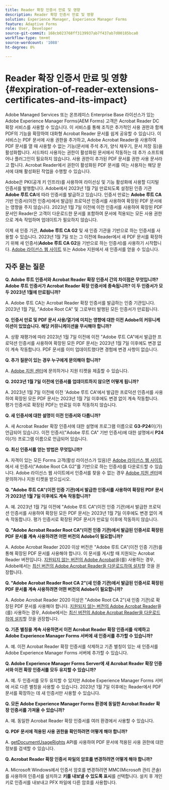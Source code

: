 ```yaml
---
title: Reader 확장 인증서 만료 및 영향
description: Reader 확장 인증서 만료 및 영향
solution: Experience Manager, Experience Manager Forms
feature: Adaptive Forms
role: User, Developer
source-git-commit: 168cb023768ff3139937ab7f437ab7d00185bca0
workflow-type: tm+mt
source-wordcount: '1088'
ht-degree: 0%

---
```



# Reader 확장 인증서 만료 및 영향 {#expiration-of-reader-extensions-certificates-and-its-impact}

Adobe Managed Services 또는 온프레미스 Enterprise Base 라이선스가 있는 Adobe Experience Manager Forms(AEM Forms) 고객은 Acrobat Reader DC 확장 서비스를 사용할 수 있습니다. 이 서비스를 통해 조직은 추가적인 사용 권한과 함께 PDF의 기능을 확장하여 대화형 Acrobat Reader 문서를 쉽게 공유할 수 있습니다. 이 서비스는 PDF 문서에 사용 권한을 추가하고, Adobe Acrobat Reader을 사용하여 PDF 문서를 열 때 사용할 수 없는 기능(문서에 주석 추가, 양식 채우기, 문서 저장 등)을 활성화합니다. 서드파티 사용자는 권한이 활성화된 문서에서 작동하는 데 추가 소프트웨어나 플러그인이 필요하지 않습니다. 사용 권한이 추가된 PDF 문서를 권한 사용 문서라고 합니다. Acrobat Reader에서 권한이 활성화된 PDF 문서를 여는 사용자는 해당 문서에 대해 활성화된 작업을 수행할 수 있습니다.

Adobe은 PKI(공개 키 인프라)를 사용하여 라이선싱 및 기능 활성화에 사용할 디지털 인증서를 발행합니다. Adobe에서 2023년 1월 7일 만료되도록 설정된 인증 기관 **Adobe 루트 CA**&#x200B;에 따라 인증서를 발급하고 있습니다. 인증서 만료는 **Adobe 루트 CA** 기반 인증서(이전 인증서)에서 발급된 프로덕션 인증서를 사용하여 확장된 PDF 문서에는 영향을 주지 않습니다. 2023년 1월 7일 이전에 이전 인증서를 사용하여 확장된 PDF 문서인 Reader은 고객이 다운로드한 문서를 포함하여 문서에 적용되는 모든 사용 권한으로 계속 작업하며 업데이트가 필요하지 않습니다.

이제 새 인증 기관, **Adobe 루트 CA G2** 및 새 인증 기관을 기반으로 하는 인증서를 사용할 수 있습니다. 2023년 1월 7일 또는 그 이전에 Reader에서 새 PDF 문서를 확장하기 위해 새 인증서(**Adobe 루트 CA G2**&#x200B;을 기반으로 하는 인증서)를 사용하기 시작합니다.  [Adobe 라이선스 웹 사이트](https://licensing.adobe.com/) 또는 Adobe 지원에서 새 인증서를 얻을 수 있습니다.

## 자주 묻는 질문

**Q. Adobe 루트 인증서와 Acrobat Reader 확장 인증서 간의 차이점은 무엇입니까? Adobe 루트 인증서가 Acrobat Reader 확장 인증서에 종속됩니까? 이 두 인증서가 모두 2023년 1월에 만료됩니까?**

A. Adobe 루트 CA는 Acrobat Reader 확장 인증서를 발급하는 인증 기관입니다. 2023년 1월 7일, &quot;Adobe Root CA&quot; 및 그로부터 발행된 모든 인증서가 만료됩니다.

**Q. 인증서 만료 및 PDF 문서 사용/열기에 미치는 영향에 대한 이전 Adobe의 커뮤니케이션이 있었습니다. 해당 커뮤니케이션을 무시해야 합니까?**

A. 상황 재평가에 따라 2023년 1월 7일 이전에 이전 &quot;Adobe 루트 CA&quot;에서 발급한 프로덕션 인증서를 사용하여 확장된 모든 PDF 문서는 2023년 1월 7일 이후에도 변경 없이 계속 작동합니다. PDF 문서를 이미 업데이트했다면 경험에 변경 사항이 없습니다.

**Q. 추가 질문이 있는 경우 누구에게 문의해야 합니까?**

A. [Adobe 지원 센터](https://experienceleague.adobe.com/?support-solution=Experience+Manager#support)에 문의하거나 지원 티켓을 제출할 수 있습니다.

**Q. 2023년 1월 7일 이전에 인증서를 업데이트하지 않으면 어떻게 됩니까?**

A. 2023년 1월 7일 이전에 이전 &#39;Adobe 루트 CA&#39;에서 발급한 프로덕션 인증서를 사용하여 확장된 모든 PDF 문서는 2023년 1월 7일 이후에도 변경 없이 계속 작동합니다. 평가 인증서로 확장된 PDF는 만료일 이후 작동하지 않습니다.

**Q. 새 인증서에 대한 설명이 이전 인증서와 다릅니까?**

A. 새 Acrobat Reader 확장 인증서에 대한 설명에 프로그램 이름으로 **G3-P24**&#x200B;이(가) 언급되어 있습니다. 이전 인증서(&quot;Adobe 루트 CA&quot; 기반 인증서)에 대한 설명에서 **P24**&#x200B;이(가) 프로그램 이름으로 언급되어 있습니다.

**Q. 최신 인증서를 얻는 방법은 무엇입니까?**

A. 자격이 있는 모든 Forms 고객(활성 라이선스가 있음)은 [Adobe 라이선스 웹 사이트](https://licensing.adobe.com/)에서 새 인증서(&quot;Adobe Root CA G2&quot;를 기반으로 하는 인증서)를 다운로드할 수 있습니다. Adobe 라이선스 웹 사이트에서 인증서를 찾을 수 없는 경우 [Adobe 지원 센터](https://experienceleague.adobe.com/?support-solution=Experience+Manager&amp;lang=en#support)에 문의하거나 지원 티켓을 받으십시오.

**Q. &quot;Adobe 루트 CA&quot;(이전 인증 기관)에서 발급한 인증서를 사용하여 확장된 PDF 문서가 2023년 1월 7일 이후에도 계속 작동합니까?**

A. 예. 2023년 1월 7일 이전에 &quot;Adobe 루트 CA&quot;(이전 인증 기관)에서 발급한 프로덕션 인증서를 사용하여 확장된 모든 PDF 문서는 2023년 1월 7일 이후에도 변경 없이 계속 작동합니다. 평가 인증서로 확장된 PDF 문서가 만료일 이후에 작동하지 않습니다.

**Q. &quot;Adobe Acrobat Reader Root CA&quot;(이전 인증 기관)에서 발급된 인증서로 확장된 PDF 문서를 계속 사용하려면 어떤 버전의 Adobe이 필요합니까?**

A. Adobe Acrobat Reader 2020 이상 버전은 &quot;Adobe 루트 CA&quot;(이전 인증 기관)를 통해 확장된 PDF 문서를 사용해야 합니다. 이 문서를 게시할 때 지원되는 Acrobat Reader 버전입니다. [지원되지 않는 버전의 Adobe Acrobat](https://helpx.adobe.com/kr/support/programs/eol-matrix.html)을(를) 사용하는 경우, Adobe에서는 [최신 버전의 Adobe Acrobat Reader을 다운로드하여 설치](https://get.adobe.com/reader/)할 것을 권장합니다.

**Q. &quot;Adobe Acrobat Reader Root CA 2&quot;(새 인증 기관)에서 발급된 인증서로 확장된 PDF 문서를 계속 사용하려면 어떤 버전의 Adobe이 필요합니까?**

A. Adobe Acrobat Reader 2020 이상은 &quot;Adobe Root CA 2&quot;(새 인증 기관)로 확장된 PDF 문서를 사용해야 합니다. [지원되지 않는 버전의 Adobe Acrobat Reader](https://helpx.adobe.com/kr/support/programs/eol-matrix.html)을(를) 사용하는 경우, Adobe에서는 [최신 버전의 Adobe Acrobat Reader을 다운로드하여 설치](https://get.adobe.com/reader/)할 것을 권장합니다.

**Q. 기존 별칭을 계속 사용하면서 이전 Acrobat Reader 확장 인증서를 삭제하고 Adobe Experience Manager Forms 서버에 새 인증서를 추가할 수 있습니까?**

A. 예. 이전 Acrobat Reader 확장 인증서를 삭제하고 기존 별칭이 있는 새 인증서를 Adobe Experience Manager Forms 서버에 추가할 수 있습니다.

**Q. Adobe Experience Manager Forms Server에 새 Acrobat Reader 확장 인증서와 이전 확장 인증서를 모두 유지할 수 있습니까?**

A. 예. 두 인증서를 모두 유지할 수 있지만 Adobe Experience Manager Forms 서버에 서로 다른 별칭을 사용할 수 있습니다. 2023년 1월 7일 이후에는 Reader에서 PDF 문서를 확장하는 데 새 인증서만 사용할 수 있습니다.

**Q. 모든 Adobe Experience Manager Forms 환경에 동일한 Acrobat Reader 확장 인증서를 가져올 수 있습니까?**

A. 예. 동일한 Acrobat Reader 확장 인증서를 여러 환경에서 사용할 수 있습니다.

**Q. PDF 문서에 적용된 사용 권한을 확인하려면 어떻게 해야 합니까?**

A. [getDocumentUsageRights](https://experienceleague.adobe.com/docs/experience-manager-65-lts/forms/developer-reference/programming-aem-forms-jee/java-api-quick-start-code-examples/acrobat-reader-dc-extensions-service.html?lang=en#quick-start-soap-mode-retrieving-credential-information-using-the-java-api) API를 사용하여 PDF 문서에 적용된 사용 권한에 대한 정보를 검색할 수 있습니다.

**Q. Acrobat Reader 확장 인증서 파일의 암호를 변경하려면 어떻게 해야 합니까?**

A. Microsoft Windows에서 인증서 암호를 변경하려면 MMC(Microsoft 관리 콘솔)를 사용하여 인증서를 설치하고 **키를 내보낼 수 있도록 표시**&#x200B;를 선택합니다. 설치 후 개인 키로 인증서를 내보내고 PFX 파일에 다른 암호를 사용합니다.


<!-- 
## Applying the certificates {#obtaning-and-applying-the-certificates} 

You can choose one of the following paths to apply latest certificates:

* [Updating certificates for an AEM Forms on JEE environment](#Updating-and-Applying-certificates-for-an-AEM-Forms-on-JEE-environment) 
* [Updating certificates for an AEM Forms on OSGi environment](#Updating-and-applying-certificates-for-an-AEM-Forms-on-OSGi-environment)

>[!NOTE]
>
>The document uses the term certificates and credentials interchangeably.

### Pre-requisites {#Pre-requisites}

Updating the certificates requires using actions available on AEM Forms administrator console and Reader Extension APIs provided by AEM Forms. The document is intended for users and administrators with knowledge of using Adobe Experience Manger Forms APIs. Before you start, ensure that: 

* the user has administrator rights on underlying AEM Forms environment. 
* the user has setup the [development environment](https://experienceleague.adobe.com/docs/experience-manager-65-lts/developing/devtools/howto-projects-eclipse.html) and has access to it.
* [obtain the certificates](#obtain-the-certificates).


### Obtain the certificates {#obtain-the-certificates}

The Rights credential is delivered as a digital certificate that contains the public key, the private key, and the password used to access the credential.

If your organization purchases a production version of Reader Extensions, the production Rights credential is delivered by Adobe Licensing Website (LWS). A production Rights credential is unique to your organization and can enable the specific usage rights that you require.

If you obtained Reader Extensions through a partner or software provider who integrated Reader Extensions into their software, the Rights credential is provided to you by that partner who, in turn, receives this credential from Adobe.

>[!NOTE]
>
>The Rights credential cannot be used for typical document signing or assertion of identity. For these applications, you can use a self-sign certificate or acquire an identity certificate from a Certificate Authority (CA).

The following types of Rights credentials are available:

**Customer Evaluation**: A credential with a short validity period that is provided to customers who want to evaluate Reader Extensions. Usage rights applied to documents using this credential expire when the credential expires. This type of credential is valid only for two to three months.

**Production**: A credential with a long validity period that is provided to customers who purchased the full product. Production credentials are unique to each customer but can be installed on multiple systems.

If you have already used certificates to reader extend PDF files, download a production certificate from [Adobe Licensing Website (LWS)](https://licensing.adobe.com/).

### Applying certificates for an AEM Forms on JEE environment {#Updating-and-Applying-certificates-for-an-AEM-Forms-on-JEE-environment} 

Applying new certificates on AEM Forms on JEE stack requires importing new credentials and applying usage rights. You can use admin console to import credentials and AEM Forms Reader Extension APIs to apply usage rights. 

#### Import and configure credentials 

You can use the Trust Store Management pages to import a new credential. The Trust Store may contain more than one Reader Extensions credential. Designate one of those credentials as the default Reader Extensions credential. The default credential is used when a Workbench user is unable to determine which credential to use during process creation. These rules apply to default credentials:

* If you import a Reader Extensions credential and the Trust Store contains no other Reader Extensions credentials, it is set as the default.
* If you import a Reader Extensions credential with the Default option selected, the default type is removed from an existing default credential. The imported credential becomes the default.
* You cannot delete a default Reader Extensions credential. To delete the default credential, first set another credential as the default. An exception to this rule is that if there is only one credential, you can delete it even though it is the default.
* You cannot update a default Reader Extensions credential.

To import the credentials: 

1. In administration console, click Settings > Trust Store Management > Local Credentials.
1. Click Import and, under Trust Store Type, select Acrobat Reader DC extensions Credential.
1. (Optional) To indicate that this credential is the default credential to use with Acrobat Reader DC extensions, select Default.
1. In the Alias box, type an identifier for the credential. This identifier is used as the display name for the credential in Acrobat Reader DC extensions. This alias is also used to access the credential programmatically using the AEM forms SDK.
1. Click Choose File to locate the credential, type the password of the credential, and then click OK.

If the error message "Failed to import credential due to either incorrect file format, or incorrect password" appears, verify that the password is valid.

You can also import and delete credentials programmatically. (See [Programming with AEM forms](../../developing/credentials.md).)

<!-- ### Remove usage rights from existing rights-enabled PDF documents

Remove usage rights from existing rights-enabled PDF documents before applying usage rights with latest credentials. AEM Forms on JEE provides APIs to remove usage rights. For detailed instructions, see [Removing Usage Rights from PDF Documents](../../developing/assigning-usage-rights.md#removing-usage-rights-from-pdf-documents).

To remove usage rights for AEM Forms on JEE processes developed in Workbench, see [Workbench Help](https://helpx.adobe.com/content/dam/help/en/experience-manager/6-5/forms/pdf/WorkbenchHelp.pdf). 

#### Apply the usage rights to PDF documents 

After importing new credentials, you can apply usage rights to PDF documents using the Acrobat Reader DC extensions Java Client API and web service.  For details, see [Applying Usage Rights to PDF Documents](../../developing/assigning-usage-rights.md#applying-usage-rights-to-pdf-documents). 


### Applying certificates for an AEM Forms on OSGi environment {#Updating-and-applying-certificates-for-an-AEM-Forms-on-OSGi-environment}

Applying new certificates on AEM Forms on OSGi stack requires importing new credentials and applying usage rights. You can use admin console to import credentials and AEM Forms Reader Extension APIs to apply usage rights. 

#### Import credentials {#Import-credentials}

In an AEM Forms on OSGi environment, a Reader Extension credential is associated with fd-service user. Before adding credentials for fd-user key store, perform the following steps to create a key store: 

1. Log in to your AEM Author instance as an Administrator.
1. Go to **[!UICONTROL Tools]**> **[!UICONTROL Security]**>**[!UICONTROL Users]**.
1. Scroll down the list of users until you find fd-service user account.
1. Click **[!UICONTROL fd-service]** user.
1. Click keystore tab.
1. Click **[!UICONTROL Create KeyStore]**.
1. Set the KeyStore Access Password and save your settings to create the KeyStore password.

After creating the key-store, add credentials to fd-service user. The following video explains the steps: 

>[!VIDEO](https://images-tv.adobe.com/mpcv3/5577/8db8e554-f04b-4fae-8108-b9b5e0eb03ad_1627925794.854x480at800_h264.mp4)

The following command list the details of the pfx file. Before running the command, navigate to the directory that contains the .pfx file.

`keytool -v -list -storetype pkcs12 -keystore [name of your .pfx file]`

For example, keytool -v -list -storetype pkcs12 -keystore 1005566.pfx where 1005566.pfx is the name of my pfx file

<!-- ### Remove usage rights from existing rights-enabled PDF documents

Remove usage rights from existing rights-enabled PDF documents before applying usage rights with latest credentials. You can remove the usage rights for a document by invoking the removeUsageRights API from within the docAssuranceServiceAPI. For detailed information, see [Remove Usage Rights](/help/forms/using/aem-document-services-programmatically.md#removing-usage-rights) document.

#### Apply the usage rights to PDF documents 

To apply usage rights in an AEM Forms on OSGi environment, Create custom OSGi service to usage rights to the documents. You can also create a servlet with a POST method to return the reader extended PDF to the user. For detailed instructions, see [Applying Reader Extensions](https://experienceleague.adobe.com/docs/experience-manager-learn/forms/document-services/apply-reader-extension-rights-to-pdf.html).  -->
